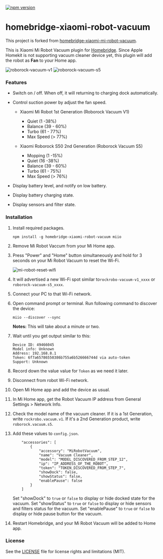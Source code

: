 [![npm version](https://badge.fury.io/js/homebridge-xiaomi-robot-vacuum.svg)](https://badge.fury.io/js/homebridge-xiaomi-robot-vacuum)

# homebridge-xiaomi-robot-vacuum

This project is forked from [homebridge-xiaomi-mi-robot-vacuum](https://github.com/seikan/homebridge-xiaomi-mi-robot-vacuum).

This is Xiaomi Mi Robot Vacuum plugin for [Homebridge](https://github.com/nfarina/homebridge). Since Apple Homekit is not supporting vacuum cleaner device yet, this plugin will add the robot as **Fan** to your Home app.

![roborock-vacuum-v1](https://user-images.githubusercontent.com/12408302/54580338-02b61200-4a4b-11e9-9f02-f03827dd5918.jpg)
![roborock-vacuum-s5](https://user-images.githubusercontent.com/12408302/54580352-106b9780-4a4b-11e9-98a4-92026f8712c4.jpg)



### Features

* Switch on / off. When off, it will returning to charging dock automatically.

* Control suction power by adjust the fan speed.
	+ Xiaomi Mi Robot 1st Generation (Roborock Vacuum V1)
		- Quiet (1 -38%)
		- Balance (39 - 60%)
		- Turbo (61 - 77%)
		- Max Speed (> 77%)

	+ Xiaomi Roborock S50 2nd Generation (Roborock Vacuum S5)
		- Mopping (1 -15%)
		- Quiet (16 -38%)
		- Balance (39 - 60%)
		- Turbo (61 - 75%)
		- Max Speed (> 76%)

* Display battery level, and notify on low battery.

* Display battery charging state.

* Display sensors and filter state.



### Installation

1. Install required packages.

	```
	npm install -g homebridge-xiaomi-robot-vacuum miio
	```

2. Remove Mi Robot Vaccum from your Mi Home app.

3. Press "Power" and "Home" button simultaneously and hold for 3 seconds on your Mi Robot Vacuum to reset the Wi-Fi.

	![mi-robot-reset-wifi](https://cloud.githubusercontent.com/assets/73107/26273343/278c36a2-3d61-11e7-8e08-b5bc25cc407f.png)

4. It will advertised a new Wi-Fi spot similar to`rockrobo-vacuum-v1_xxxx` or `roborock-vacuum-s5_xxxx`.

5. Connect your PC to that Wi-Fi network.

6. Open command prompt or terminal. Run following command to discover the device:

	```
	miio --discover --sync
	```

	**Notes:** This will take about a minute or two.

7. Wait until you get output similar to this:

	```
	Device ID: 49466045
	Model info: Unknown
	Address: 192.168.8.1
	Token: 6f7a65786550386b755a6b526666744d via auto-token
	Support: Unknown
	```

8. Record down the value value for `Token` as we need it later.

9. Disconnect from robot Wi-Fi network.

10. Open Mi Home app and add the device as usual.

11. In Mi Home app, get the Robot Vacuum IP address from General Settings > Network Info.

12. Check the model name of the vacuum cleaner. If it is a 1st Generation, write `rockrobo.vacuum.v1`. If it's a 2nd Generation product, write `roborock.vacuum.s5`.

12. Add these values to `config.json`.

	```
		"accessories": [
			{
				"accessory": "MiRobotVacuum",
				"name": "Vacuum Cleaner",
				"model": "MODEL_DISCOVERED_FROM_STEP_12",
				"ip": "IP_ADDRESS_OF_THE_ROBOT",
				"token": "TOKEN_DISCOVERED_FROM_STEP_7",
				"showDock": false,
				"showStatus": false,
				"enablePause": false
			}
		]
	```

	​Set "showDock" to `true` or `false`  to display or hide docked state for the vacuum.
	​Set "showStatus" to `true` or `false`  to display or hide sensors and filters status for the vacuum.
	​Set "enablePause" to `true` or `false`  to display or hide pause button for the vacuum.

13. Restart Homebridge, and your Mi Robot Vacuum will be added to Home app.



### License

See the [LICENSE](https://github.com/seikan/homebridge-xiaomi-mi-robot-vacuum/blob/master/LICENSE.md) file for license rights and limitations (MIT).